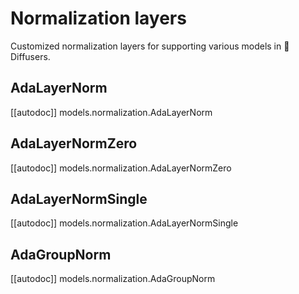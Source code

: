 <!--Copyright 2024 The HuggingFace Team. All rights reserved.

Licensed under the Apache License, Version 2.0 (the "License"); you may not use this file except in compliance with
the License. You may obtain a copy of the License at

http://www.apache.org/licenses/LICENSE-2.0

Unless required by applicable law or agreed to in writing, software distributed under the License is distributed on
an "AS IS" BASIS, WITHOUT WARRANTIES OR CONDITIONS OF ANY KIND, either express or implied. See the License for the
specific language governing permissions and limitations under the License.
-->

# Normalization layers

Customized normalization layers for supporting various models in 🤗 Diffusers.

## AdaLayerNorm

[[autodoc]] models.normalization.AdaLayerNorm

## AdaLayerNormZero

[[autodoc]] models.normalization.AdaLayerNormZero

## AdaLayerNormSingle

[[autodoc]] models.normalization.AdaLayerNormSingle

## AdaGroupNorm

[[autodoc]] models.normalization.AdaGroupNorm

